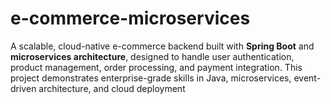 # e-commerce-microservices
A scalable, cloud-native e-commerce backend built with **Spring Boot** and **microservices architecture**, designed to handle user authentication, product management, order processing, and payment integration. This project demonstrates enterprise-grade skills in Java, microservices, event-driven architecture, and cloud deployment
